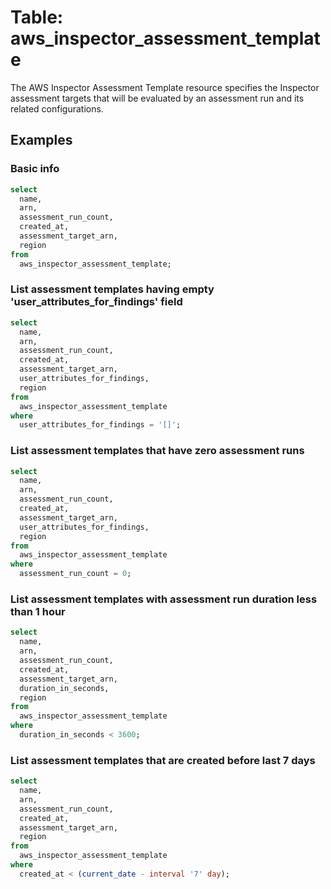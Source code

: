 # Table: aws_inspector_assessment_template

The AWS Inspector Assessment Template resource specifies the Inspector assessment targets that will be evaluated by an assessment run and its related configurations.

## Examples

### Basic info

```sql
select
  name,
  arn,
  assessment_run_count,
  created_at,
  assessment_target_arn,
  region
from
  aws_inspector_assessment_template;
```


### List assessment templates having empty 'user_attributes_for_findings' field

```sql
select
  name,
  arn,
  assessment_run_count,
  created_at,
  assessment_target_arn,
  user_attributes_for_findings,
  region
from
  aws_inspector_assessment_template
where
  user_attributes_for_findings = '[]';
```


### List assessment templates that have zero assessment runs

```sql
select
  name,
  arn,
  assessment_run_count,
  created_at,
  assessment_target_arn,
  user_attributes_for_findings,
  region
from
  aws_inspector_assessment_template
where
  assessment_run_count = 0;
```


### List assessment templates with assessment run duration less than 1 hour

```sql
select
  name,
  arn,
  assessment_run_count,
  created_at,
  assessment_target_arn,
  duration_in_seconds,
  region
from
  aws_inspector_assessment_template
where
  duration_in_seconds < 3600;
```


### List assessment templates that are created before last 7 days

```sql
select
  name,
  arn,
  assessment_run_count,
  created_at,
  assessment_target_arn,
  region
from
  aws_inspector_assessment_template
where
  created_at < (current_date - interval '7' day);
```